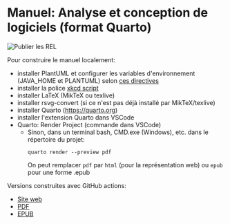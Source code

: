 # Manuel: Analyse et conception de logiciels (format Quarto)

![Publier les REL](https://github.com/fuhrmanator/log210-ndc-quarto/actions/workflows/quarto-render-publish.yml/badge.svg)

Pour construire le manuel localement:

- installer PlantUML et configurer les variables d'environnement (JAVA_HOME et PLANTUML) selon [ces directives](https://github.com/pandoc/lua-filters/tree/master/diagram-generator#plantuml)
- installer la police [xkcd script](https://github.com/ipython/xkcd-font/tree/master/xkcd-script/font)
- installer LaTeX (MikTeX ou texlive)
- installer rsvg-convert (si ce n'est pas déjà installé par MikTeX/texlive)
- installer Quarto (<https://quarto.org>)
- installer l'extension Quarto dans VSCode
- Quarto: Render Project (commande dans VSCode)
  - Sinon, dans un terminal bash, CMD.exe (Windows), etc. dans le répertoire du projet:
    ```
    quarto render --preview pdf
    ```
    On peut remplacer `pdf` par `html` (pour la représentation web) ou `epub` pour une forme .epub

Versions construites avec GitHub actions:

- [Site web](https://fuhrmanator.github.io/log210-ndc-quarto/)
- [PDF](https://fuhrmanator.github.io/log210-ndc-quarto/LOG210-Analyse-et-conception-de-logiciels.pdf)
- [EPUB](https://fuhrmanator.github.io/log210-ndc-quarto/LOG210-Analyse-et-conception-de-logiciels.epub)
